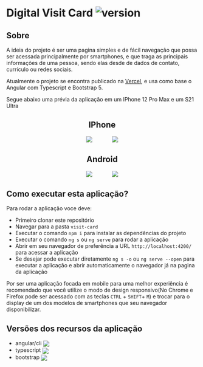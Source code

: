 # Digital Visit Card ![version](https://img.shields.io/badge/version-1.0.0-blue)

## Sobre

A ideia do projeto é ser uma pagina simples e de fácil navegação que possa ser acessada principalmente por smartphones, e que traga as principais informações de uma pessoa, sendo elas desde de dados de contato, currículo ou redes sociais.

Atualmente o projeto se encontra publicado na [Vercel](https://digital-card.wiriswernek.vercel.app), e usa como base o Angular com Typescript e Bootstrap 5.

Segue abaixo uma prévia da aplicação em um IPhone 12 Pro Max e um S21 Ultra

<h2 align="center">IPhone</h2>
<p align="center">
	<img style="margin-right: 3rem;" src="./src/assets/images/presentation/iphone-p1.png">
	<img src="./src/assets/images/presentation/iphone-p2.png">
</p>

<h2 align="center">Android</h2>
<p align="center">
	<img style="margin-right: 3rem;" src="./src/assets/images/presentation/android-p1.png">
	<img src="./src/assets/images/presentation/android-p2.png">
</p>

## Como executar esta aplicação?

Para rodar a aplicação voce deve:
- Primeiro clonar este repositório
- Navegar para a pasta `visit-card`
- Executar o comando `npm i` para instalar as dependências do projeto
- Executar o comando `ng s` ou `ng serve` para rodar a aplicação
- Abrir em seu navegador de preferência a URL `http://localhost:4200/` para acessar a aplicação
- Se desejar pode executar diretamente `ng s -o` ou `ng serve --open` para executar a aplicação e abrir automaticamente o navegador já na pagina da aplicação

Por ser uma aplicação focada em mobile para uma melhor experiência é recomendado que você utilize o modo de design responsivo(No Chrome e Firefox pode ser acessado com as teclas `CTRL` + `SHIFT`+ `M`) e trocar para o display de um dos modelos de smartphones que seu navegador disponibilizar.

## Versões dos recursos da aplicação
- angular/cli <img style="vertical-align: middle;" src="https://img.shields.io/badge/version-15.1.6-blue"/>
- typescript <img style="vertical-align: middle;" src="https://img.shields.io/badge/version-4.9.5-blue"/>
- bootstrap <img style="vertical-align: middle;" src="https://img.shields.io/badge/version-5.3.1-blue"/>